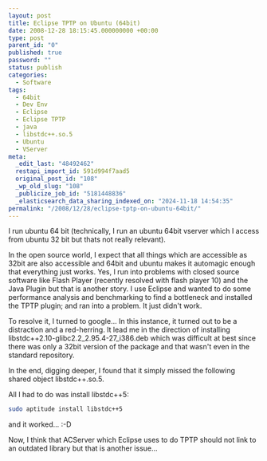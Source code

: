 ```yaml
---
layout: post
title: Eclipse TPTP on Ubuntu (64bit)
date: 2008-12-28 18:15:45.000000000 +00:00
type: post
parent_id: "0"
published: true
password: ""
status: publish
categories:
  - Software
tags:
  - 64bit
  - Dev Env
  - Eclipse
  - Eclipse TPTP
  - java
  - libstdc++.so.5
  - Ubuntu
  - VServer
meta:
  _edit_last: "48492462"
  restapi_import_id: 591d994f7aad5
  original_post_id: "108"
  _wp_old_slug: "108"
  _publicize_job_id: "5181448836"
  _elasticsearch_data_sharing_indexed_on: "2024-11-18 14:54:35"
permalink: "/2008/12/28/eclipse-tptp-on-ubuntu-64bit/"
---
```


I run ubuntu 64 bit (technically, I run an ubuntu 64bit vserver which I access
from ubuntu 32 bit but thats not really relevant).

In the open source world, I expect that all things which are accessible as 32bit
are also accessible and 64bit and ubuntu makes it automagic enough that
everything just works. Yes, I run into problems with closed source software like
Flash Player (recently resolved with flash player 10) and the Java Plugin but
that is another story. I use Eclipse and wanted to do some performance analysis
and benchmarking to find a bottleneck and installed the TPTP plugin; and ran
into a problem. It just didn't work.

To resolve it, I turned to google... In this instance, it turned out to be a
distraction and a red-herring. It lead me in the direction of installing
libstdc++2.10-glibc2.2_2.95.4-27_i386.deb which was difficult at best since
there was only a 32bit version of the package and that wasn't even in the
standard repository.

In the end, digging deeper, I found that it simply missed the following shared
object libstdc++.so.5.

All I had to do was install libstdc++5:

```bash
sudo aptitude install libstdc++5
```

and it worked... :-D

Now, I think that ACServer which Eclipse uses to do TPTP should not link to an
outdated library but that is another issue...
